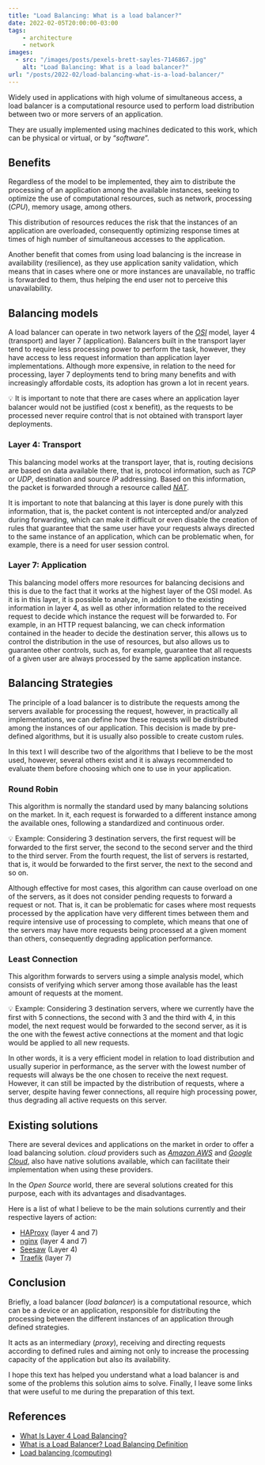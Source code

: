 ```yaml
---
title: "Load Balancing: What is a load balancer?"
date: 2022-02-05T20:00:00-03:00
tags:
    - architecture
    - network
images: 
  - src: "/images/posts/pexels-brett-sayles-7146867.jpg"
    alt: "Load Balancing: What is a load balancer?"
url: "/posts/2022-02/load-balancing-what-is-a-load-balancer/"
---
```


Widely used in applications with high volume of simultaneous access, a load balancer is a computational resource used to perform load distribution between two or more servers of an application.

They are usually implemented using machines dedicated to this work, which can be physical or virtual, or by “*software*”.

## Benefits

Regardless of the model to be implemented, they aim to distribute the processing of an application among the available instances, seeking to optimize the use of computational resources, such as network, processing (*CPU*), memory usage, among others.

This distribution of resources reduces the risk that the instances of an application are overloaded, consequently optimizing response times at times of high number of simultaneous accesses to the application.

Another benefit that comes from using load balancing is the increase in availability (resilience), as they use application sanity validation, which means that in cases where one or more instances are unavailable, no traffic is forwarded to them, thus helping the end user not to perceive this unavailability.

## Balancing models

A load balancer can operate in two network layers of the [*OSI*](https://pt.wikipedia.org/wiki/Modelo_OSI) model, layer 4 (transport) and layer 7 (application). Balancers built in the transport layer tend to require less processing power to perform the task, however, they have access to less request information than application layer implementations. Although more expensive, in relation to the need for processing, layer 7 deployments tend to bring many benefits and with increasingly affordable costs, its adoption has grown a lot in recent years.

<aside>
💡 It is important to note that there are cases where an application layer balancer would not be justified (cost x benefit), as the requests to be processed never require control that is not obtained with transport layer deployments.
</aside>

### Layer 4: Transport

This balancing model works at the transport layer, that is, routing decisions are based on data available there, that is, protocol information, such as *TCP* or *UDP*, destination and source *IP* addressing. Based on this information, the packet is forwarded through a resource called [*NAT*](https://pt.wikipedia.org/wiki/Network_address_translation).

It is important to note that balancing at this layer is done purely with this information, that is, the packet content is not intercepted and/or analyzed during forwarding, which can make it difficult or even disable the creation of rules that guarantee that the same user have your requests always directed to the same instance of an application, which can be problematic when, for example, there is a need for user session control.

### Layer 7: Application

This balancing model offers more resources for balancing decisions and this is due to the fact that it works at the highest layer of the OSI model. As it is in this layer, it is possible to analyze, in addition to the existing information in layer 4, as well as other information related to the received request to decide which instance the request will be forwarded to. For example, in an HTTP request balancing, we can check information contained in the header to decide the destination server, this allows us to control the distribution in the use of resources, but also allows us to guarantee other controls, such as, for example, guarantee that all requests of a given user are always processed by the same application instance.

## Balancing Strategies

The principle of a load balancer is to distribute the requests among the servers available for processing the request, however, in practically all implementations, we can define how these requests will be distributed among the instances of our application. This decision is made by pre-defined algorithms, but it is usually also possible to create custom rules.

In this text I will describe two of the algorithms that I believe to be the most used, however, several others exist and it is always recommended to evaluate them before choosing which one to use in your application.

### Round Robin

This algorithm is normally the standard used by many balancing solutions on the market. In it, each request is forwarded to a different instance among the available ones, following a standardized and continuous order.

<aside>
💡 Example: Considering 3 destination servers, the first request will be forwarded to the first server, the second to the second server and the third to the third server. From the fourth request, the list of servers is restarted, that is, it would be forwarded to the first server, the next to the second and so on.
</aside>

Although effective for most cases, this algorithm can cause overload on one of the servers, as it does not consider pending requests to forward a request or not. That is, it can be problematic for cases where most requests processed by the application have very different times between them and require intensive use of processing to complete, which means that one of the servers may have more requests being processed at a given moment than others, consequently degrading application performance.

### Least Connection

This algorithm forwards to servers using a simple analysis model, which consists of verifying which server among those available has the least amount of requests at the moment.

<aside>
💡 Example: Considering 3 destination servers, where we currently have the first with 5 connections, the second with 3 and the third with 4, in this model, the next request would be forwarded to the second server, as it is the one with the fewest active connections at the moment and that logic would be applied to all new requests.
</aside>

In other words, it is a very efficient model in relation to load distribution and usually superior in performance, as the server with the lowest number of requests will always be the one chosen to receive the next request. However, it can still be impacted by the distribution of requests, where a server, despite having fewer connections, all require high processing power, thus degrading all active requests on this server.

## Existing solutions

There are several devices and applications on the market in order to offer a load balancing solution. *cloud* providers such as *[Amazon AWS](https://aws.amazon.com/elasticloadbalancing/)* and *[Google Cloud](https://cloud.google.com/load-balancing)*, also have native solutions available, which can facilitate their implementation when using these providers.

In the *Open Source* world, there are several solutions created for this purpose, each with its advantages and disadvantages.

Here is a list of what I believe to be the main solutions currently and their respective layers of action:

- [HAProxy](https://github.com/haproxy/haproxy) (layer 4 and 7)
- [nginx](https://github.com/nginx/nginx) (layer 4 and 7)
- [Seesaw](https://github.com/google/seesaw) (Layer 4)
- [Traefik](https://github.com/traefik/traefik) (layer 7)

## Conclusion

Briefly, a load balancer (*load balancer*) is a computational resource, which can be a device or an application, responsible for distributing the processing between the different instances of an application through defined strategies.

It acts as an intermediary (*proxy*), receiving and directing requests according to defined rules and aiming not only to increase the processing capacity of the application but also its availability.

I hope this text has helped you understand what a load balancer is and some of the problems this solution aims to solve. Finally, I leave some links that were useful to me during the preparation of this text.

## References

- [What Is Layer 4 Load Balancing?](https://www.nginx.com/resources/glossary/layer-4-load-balancing/)
- [What is a Load Balancer? Load Balancing Definition](https://www.citrix.com/en-in/solutions/app-delivery-and-security/load-balancing/what-is-load-balancing.html)
- [Load balancing (computing)](https://en.wikipedia.org/wiki/Load_balancing_(computing))